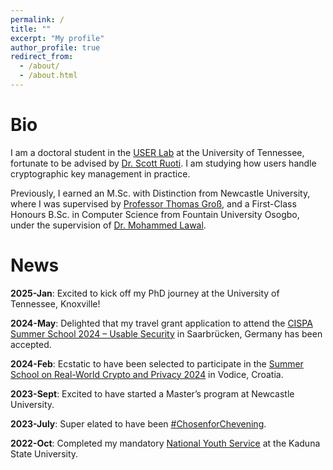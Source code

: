 ```yaml
---
permalink: /
title: ""
excerpt: "My profile"
author_profile: true
redirect_from: 
  - /about/
  - /about.html
---
```

Bio
======
I am a doctoral student in the [USER Lab](https://userlab.utk.edu/) at the University of Tennessee, fortunate to be advised by [Dr. Scott Ruoti](https://userlab.utk.edu/scott-ruoti). I am studying how users handle cryptographic key management in practice. 

Previously, I earned an M.Sc. with Distinction from Newcastle University, where I was supervised by [Professor Thomas Groß](https://www.ncl.ac.uk/computing/staff/profile/thomasgross.html), and a First-Class Honours B.Sc. in Computer Science from Fountain University Osogbo, under the supervision of [Dr. Mohammed Lawal](https://fuo.edu.ng/personnel/lawal-mohammed/).

News
======
**2025-Jan**:        Excited to kick off my PhD journey at the University of Tennessee, Knoxville!

**2024-May**:        Delighted that my travel grant application to attend the [CISPA Summer School 2024 – Usable Security](https://cispa.de/summer-school-usable) in Saarbrücken, Germany has been accepted.

**2024-Feb**:        Ecstatic to have been selected to participate in the [Summer School on Real-World Crypto and Privacy 2024](https://summerschool-croatia.cs.ru.nl/2024/) in Vodice, Croatia.

**2023-Sept**:       Excited to have started a Master’s program at Newcastle University.

**2023-July**:       Super elated to have been [#ChosenforChevening](https://www.chevening.org/scholarships/).

**2022-Oct**:        Completed my mandatory [National Youth Service](https://www.nysc.gov.ng/aboutscheme.html) at the Kaduna State University.
